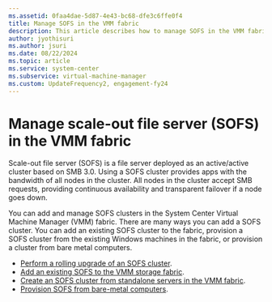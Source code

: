 ```yaml
---
ms.assetid: 0faa4dae-5d87-4e43-bc68-dfe3c6ffe0f4
title: Manage SOFS in the VMM fabric
description: This article describes how to manage SOFS in the VMM fabric
author: jyothisuri
ms.author: jsuri
ms.date: 08/22/2024
ms.topic: article
ms.service: system-center
ms.subservice: virtual-machine-manager
ms.custom: UpdateFrequency2, engagement-fy24
---
```


# Manage scale-out file server (SOFS) in the VMM fabric



Scale-out file server (SOFS) is a file server deployed as an active/active cluster based on SMB 3.0. Using a SOFS cluster provides apps with the bandwidth of all nodes in the cluster. All nodes in the cluster accept SMB requests, providing continuous availability and transparent failover if a node goes down.

You can add and manage SOFS clusters in the System Center Virtual Machine Manager (VMM) fabric. There are many ways you can add a SOFS cluster. You can add an existing SOFS cluster to the fabric, provision a SOFS cluster from the existing Windows machines in the fabric, or provision a cluster from bare metal computers.

- [Perform a rolling upgrade of an SOFS cluster](sofs-rolling-upgrade.md).
- [Add an existing SOFS to the VMM storage fabric](sofs-existing.md).
- [Create an SOFS cluster from standalone servers in the VMM fabric](sofs-cluster.md).
- [Provision SOFS from bare-metal computers](sofs-bare-metal.md).
